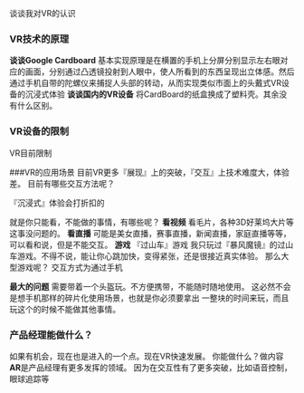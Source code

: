 谈谈我对VR的认识
### VR技术的原理
**谈谈Google Cardboard**
基本实现原理是在横置的手机上分屏分别显示左右眼对应的画面，分别通过凸透镜投射到人眼中，使人所看到的东西呈现出立体感。然后通过手机自带的陀螺仪来捕捉人头部的转动，从而实现类似市面上的头戴式VR设备的沉浸式体验
**谈谈国内的VR设备**
将CardBoard的纸盒换成了塑料壳。其余没有什么区别。


### VR设备的限制
VR目前限制

###VR的应用场景
目前VR更多『展现』上的突破，『交互』上技术难度大，体验差。
目前有哪些交互方法呢？

『沉浸式』体验会打折扣的


就是你只能看，不能做的事情，有哪些呢？
**看视频** 
看毛片，各种3D好莱坞大片等这事没问题的。
**看直播**
可能是美女直播，赛事直播，新闻直播，家庭直播等等，可以看和说，但是不能交互。
**游戏**
『过山车』游戏
我只玩过『暴风魔镜』的过山车游戏。不得不说，能让你心跳加快，变得紧张，还是很接近真实体验。
那么大型游戏呢？
交互方式为通过手机

**最大的问题**
需要带着一个头盔玩。不方便携带，不能随时随地使用。
这必然不会是想手机那样的碎片化使用场景，也就是你必须要拿出
一整块的时间来玩，而且玩这个的时候不能做其他事情。


### 产品经理能做什么？
如果有机会，现在也是进入的一个点。现在VR快速发展。
你能做什么？做内容
**AR**是产品经理有更多发挥的领域。
因为在交互性有了更多突破，比如语音控制，眼球追踪等

